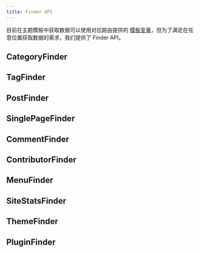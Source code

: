 ```yaml
---
title: Finder API
---
```


目前在主题模板中获取数据可以使用对应路由提供的 [模板变量](./template-variables)，但为了满足在任意位置获取数据的需求，我们提供了 Finder API。

## CategoryFinder

## TagFinder

## PostFinder

## SinglePageFinder

## CommentFinder

## ContributorFinder

## MenuFinder

## SiteStatsFinder

## ThemeFinder

## PluginFinder
